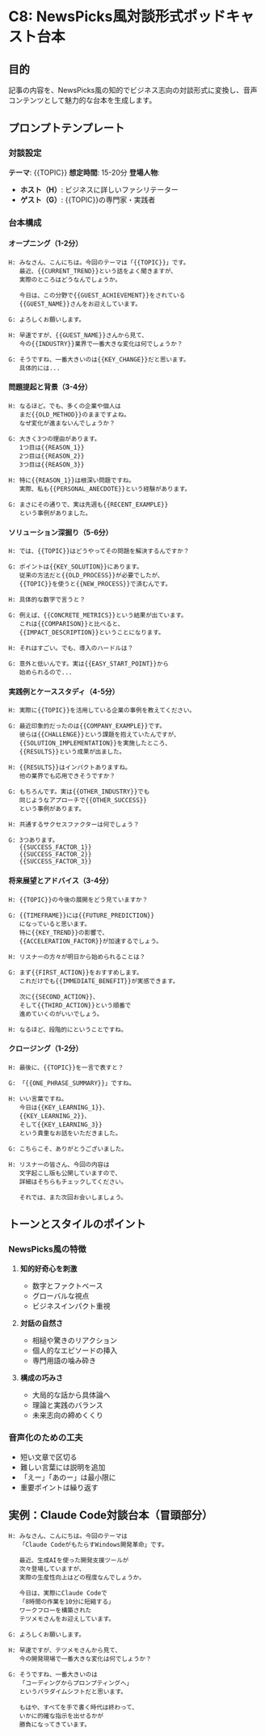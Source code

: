 # C8: NewsPicks風対談形式ポッドキャスト台本

## 目的
記事の内容を、NewsPicks風の知的でビジネス志向の対談形式に変換し、音声コンテンツとして魅力的な台本を生成します。

## プロンプトテンプレート

### 対談設定
**テーマ**: {{TOPIC}}
**想定時間**: 15-20分
**登場人物**:
- **ホスト（H）**: ビジネスに詳しいファシリテーター
- **ゲスト（G）**: {{TOPIC}}の専門家・実践者

### 台本構成

#### オープニング（1-2分）
```
H: みなさん、こんにちは。今回のテーマは「{{TOPIC}}」です。
   最近、{{CURRENT_TREND}}という話をよく聞きますが、
   実際のところはどうなんでしょうか。
   
   今日は、この分野で{{GUEST_ACHIEVEMENT}}をされている
   {{GUEST_NAME}}さんをお迎えしています。

G: よろしくお願いします。

H: 早速ですが、{{GUEST_NAME}}さんから見て、
   今の{{INDUSTRY}}業界で一番大きな変化は何でしょうか？

G: そうですね、一番大きいのは{{KEY_CHANGE}}だと思います。
   具体的には...
```

#### 問題提起と背景（3-4分）
```
H: なるほど。でも、多くの企業や個人は
   まだ{{OLD_METHOD}}のままですよね。
   なぜ変化が進まないんでしょうか？

G: 大きく3つの理由があります。
   1つ目は{{REASON_1}}
   2つ目は{{REASON_2}}
   3つ目は{{REASON_3}}

H: 特に{{REASON_1}}は根深い問題ですね。
   実際、私も{{PERSONAL_ANECDOTE}}という経験があります。

G: まさにその通りで、実は先週も{{RECENT_EXAMPLE}}
   という事例がありました。
```

#### ソリューション深掘り（5-6分）
```
H: では、{{TOPIC}}はどうやってその問題を解決するんですか？

G: ポイントは{{KEY_SOLUTION}}にあります。
   従来の方法だと{{OLD_PROCESS}}が必要でしたが、
   {{TOPIC}}を使うと{{NEW_PROCESS}}で済むんです。

H: 具体的な数字で言うと？

G: 例えば、{{CONCRETE_METRICS}}という結果が出ています。
   これは{{COMPARISON}}と比べると、
   {{IMPACT_DESCRIPTION}}ということになります。

H: それはすごい。でも、導入のハードルは？

G: 意外と低いんです。実は{{EASY_START_POINT}}から
   始められるので...
```

#### 実践例とケーススタディ（4-5分）
```
H: 実際に{{TOPIC}}を活用している企業の事例を教えてください。

G: 最近印象的だったのは{{COMPANY_EXAMPLE}}です。
   彼らは{{CHALLENGE}}という課題を抱えていたんですが、
   {{SOLUTION_IMPLEMENTATION}}を実施したところ、
   {{RESULTS}}という成果が出ました。

H: {{RESULTS}}はインパクトありますね。
   他の業界でも応用できそうですか？

G: もちろんです。実は{{OTHER_INDUSTRY}}でも
   同じようなアプローチで{{OTHER_SUCCESS}}
   という事例があります。

H: 共通するサクセスファクターは何でしょう？

G: 3つあります。
   {{SUCCESS_FACTOR_1}}
   {{SUCCESS_FACTOR_2}}
   {{SUCCESS_FACTOR_3}}
```

#### 将来展望とアドバイス（3-4分）
```
H: {{TOPIC}}の今後の展開をどう見ていますか？

G: {{TIMEFRAME}}には{{FUTURE_PREDICTION}}
   になっていると思います。
   特に{{KEY_TREND}}の影響で、
   {{ACCELERATION_FACTOR}}が加速するでしょう。

H: リスナーの方々が明日から始められることは？

G: まず{{FIRST_ACTION}}をおすすめします。
   これだけでも{{IMMEDIATE_BENEFIT}}が実感できます。
   
   次に{{SECOND_ACTION}}、
   そして{{THIRD_ACTION}}という順番で
   進めていくのがいいでしょう。

H: なるほど、段階的にということですね。
```

#### クロージング（1-2分）
```
H: 最後に、{{TOPIC}}を一言で表すと？

G: 「{{ONE_PHRASE_SUMMARY}}」ですね。

H: いい言葉ですね。
   今日は{{KEY_LEARNING_1}}、
   {{KEY_LEARNING_2}}、
   そして{{KEY_LEARNING_3}}
   という貴重なお話をいただきました。

G: こちらこそ、ありがとうございました。

H: リスナーの皆さん、今回の内容は
   文字起こし版も公開していますので、
   詳細はそちらもチェックしてください。
   
   それでは、また次回お会いしましょう。
```

## トーンとスタイルのポイント

### NewsPicks風の特徴
1. **知的好奇心を刺激**
   - 数字とファクトベース
   - グローバルな視点
   - ビジネスインパクト重視

2. **対話の自然さ**
   - 相槌や驚きのリアクション
   - 個人的なエピソードの挿入
   - 専門用語の噛み砕き

3. **構成の巧みさ**
   - 大局的な話から具体論へ
   - 理論と実践のバランス
   - 未来志向の締めくくり

### 音声化のための工夫
- 短い文章で区切る
- 難しい言葉には説明を追加
- 「えー」「あのー」は最小限に
- 重要ポイントは繰り返す

## 実例：Claude Code対談台本（冒頭部分）

```
H: みなさん、こんにちは。今回のテーマは
   「Claude CodeがもたらすWindows開発革命」です。
   
   最近、生成AIを使った開発支援ツールが
   次々登場していますが、
   実際の生産性向上はどの程度なんでしょうか。
   
   今日は、実際にClaude Codeで
   「8時間の作業を10分に短縮する」
   ワークフローを構築された
   テツメモさんをお迎えしています。

G: よろしくお願いします。

H: 早速ですが、テツメモさんから見て、
   今の開発現場で一番大きな変化は何でしょうか？

G: そうですね、一番大きいのは
   「コーディングからプロンプティングへ」
   というパラダイムシフトだと思います。
   
   もはや、すべてを手で書く時代は終わって、
   いかに的確な指示を出せるかが
   勝負になってきています。
```